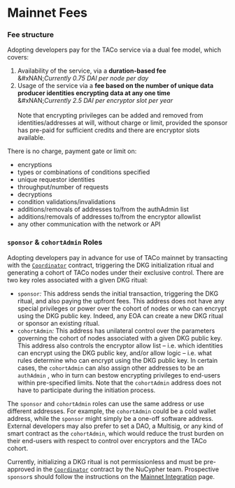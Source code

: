 # Mainnet Fees

### Fee structure&#x20;

Adopting developers pay for the TACo service via a dual fee model, which covers:&#x20;

1. Availability of the service, via a **duration-based fee**\
   &#xNAN;_&#x43;urrently 0.75 DAI per node per day_
2. Usage of the service via a **fee based on the number of unique data producer identities encrypting data at any one time**\
   &#xNAN;_&#x43;urrently 2.5 DAI per encryptor slot per year_\
   \
   Note that encrypting privileges can be added and removed from identities/addresses at will, without charge or limit, provided the sponsor has pre-paid for sufficient credits and there are encryptor slots available.

There is no charge, payment gate or limit on:

* encryptions
* types or combinations of conditions specified
* unique requestor identities
* throughput/number of requests
* decryptions
* condition validations/invalidations
* additions/removals of addresses to/from the authAdmin list
* additions/removals of addresses to/from the encryptor allowlist
* any other communication with the network or API

### `sponsor` & `cohortAdmin` Roles

Adopting developers pay in advance for use of TACo mainnet by transacting with the [`Coordinator`](https://github.com/nucypher/nucypher-contracts/blob/main/contracts/contracts/coordination/Coordinator.sol) contract, triggering the DKG initialization ritual and generating a cohort of TACo nodes under their exclusive control. There are two key roles associated with a given DKG ritual:&#x20;

* `sponsor`_:_ This address sends the initial transaction, triggering the DKG ritual, and also paying the upfront fees. This address does not have any special privileges or power over the cohort of nodes or who can encrypt using the DKG public key. Indeed, any EOA can create a new DKG ritual or sponsor an existing ritual.&#x20;
* `cohortAdmin`_:_ This address has unilateral control over the parameters governing the cohort of nodes associated with a given DKG public key. This address also controls the encryptor allow list – i.e. which identities can encrypt using the DKG public key, and/or allow logic – i.e. what rules determine who can encrypt using the DKG public key. In certain cases, the `cohortAdmin` can also assign other addresses to be an `authAdmin` , who in turn can bestow encrypting privileges to end-users within pre-specified limits. Note that the `cohortAdmin` address does not have to participate during the initiation process.

The `sponsor` and `cohortAdmin` roles can use the same address or use different addresses. For example, the `cohortAdmin` could be a cold wallet address, while the `sponsor` might simply be a one-off software address. External developers may also prefer to set a DAO, a Multisig, or any kind of smart contract as the `cohortAdmin`, which would reduce the trust burden on their end-users with respect to control over encryptors and the TACo cohort.

Currently, initializing a DKG ritual is not permissionless and must be pre-approved in the [`Coordinator`](https://github.com/nucypher/nucypher-contracts/blob/main/contracts/contracts/coordination/Coordinator.sol) contract by the NuCypher team. Prospective `sponsor`s should follow the instructions on the [Mainnet Integration](../for-developers/taco-integration/mainnet-taco-beta-program.md) page.







